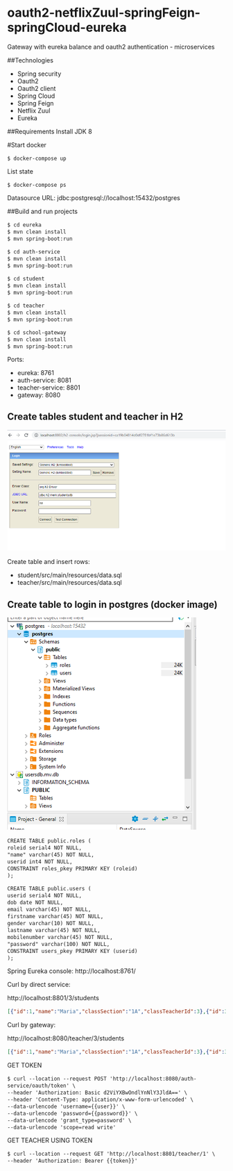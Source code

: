 # oauth2-netflixZuul-springFeign-springCloud-eureka
Gateway with eureka balance and oauth2 authentication - microservices

##Technologies

- Spring security
- Oauth2
- Oauth2 client
- Spring Cloud
- Spring Feign
- Netflix Zuul
- Eureka

##Requirements
Install JDK 8

#Start docker
```shell
$ docker-compose up
```
List state
```shell
$ docker-compose ps
```

Datasource URL: jdbc:postgresql://localhost:15432/postgres

##Build and run projects

```shell
$ cd eureka
$ mvn clean install
$ mvn spring-boot:run
```
```shell
$ cd auth-service
$ mvn clean install
$ mvn spring-boot:run
```
```shell
$ cd student
$ mvn clean install
$ mvn spring-boot:run
```
```shell
$ cd teacher
$ mvn clean install
$ mvn spring-boot:run
```
```shell
$ cd school-gateway
$ mvn clean install
$ mvn spring-boot:run
```

Ports:
- eureka: 8761
- auth-service: 8081
- teacher-service: 8801
- gateway: 8080

## Create tables student and teacher in H2 

![H2 console](/assets/images/h2-console.png)

Create table and insert rows:

- student/src/main/resources/data.sql
- teacher/src/main/resources/data.sql

## Create table to login in postgres (docker image)

![Postgres](/assets/images/postgres.PNG)

```sqldelight
CREATE TABLE public.roles (
roleid serial4 NOT NULL,
"name" varchar(45) NOT NULL,
userid int4 NOT NULL,
CONSTRAINT roles_pkey PRIMARY KEY (roleid)
);
```

```sqldelight
CREATE TABLE public.users (
userid serial4 NOT NULL,
dob date NOT NULL,
email varchar(45) NOT NULL,
firstname varchar(45) NOT NULL,
gender varchar(10) NOT NULL,
lastname varchar(45) NOT NULL,
mobilenumber varchar(45) NOT NULL,
"password" varchar(100) NOT NULL,
CONSTRAINT users_pkey PRIMARY KEY (userid)
);
```

Spring Eureka console: 
http://localhost:8761/

Curl by direct service:

http://localhost:8801/3/students
```json
[{"id":1,"name":"Maria","classSection":"1A","classTeacherId":3},{"id":3,"name":"Mariana","classSection":"1A","classTeacherId":3},{"id":5,"name":"Isaac","classSection":"1A","classTeacherId":3}]
```

Curl by gateway:

http://localhost:8080/teacher/3/students
```json
[{"id":1,"name":"Maria","classSection":"1A","classTeacherId":3},{"id":3,"name":"Mariana","classSection":"1A","classTeacherId":3},{"id":5,"name":"Isaac","classSection":"1A","classTeacherId":3}]
```

GET TOKEN

```shell
$ curl --location --request POST 'http://localhost:8080/auth-service/oauth/token' \
--header 'Authorization: Basic d2ViYXBwOndlYnNlY3JldA==' \
--header 'Content-Type: application/x-www-form-urlencoded' \
--data-urlencode 'username={{user}}' \
--data-urlencode 'password={{password}}' \
--data-urlencode 'grant_type=password' \
--data-urlencode 'scope=read write'
```

GET TEACHER USING TOKEN
```shell
$ curl --location --request GET 'http://localhost:8801/teacher/1' \
--header 'Authorization: Bearer {{token}}'
```
